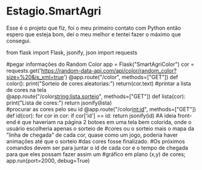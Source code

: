 # Estagio.SmartAgri
Esse é o projeto que fiz, foi o meu primeiro contato com Python então espero que esteja bom, dei o meu melhor e tentei fazer o máximo que consegui.

from flask import Flask, jsonify, json
import requests

#pegar informações do Random Color 
app = Flask("SmartAgriColor")
cor = requests.get('https://random-data-api.com/api/color/random_color?size=%20&is_xml=true')
@app.route("/color", methods=["GET"])
def color():
    print("Sorteio de cores aleatorias:")
    return(cor.text)
#printar a lista de cores na tela    
@app.route("/color<string:lista.sorteio>", methods=["GET"])
def lista(cor):
    print("Lista de cores:")
    return jsonify(lista)   
#procurar as cores pelo seu id
@app.route("/color<int:id>", methods=["GET"])
def id(cor):
    for cor in cor:
        if cor['id'] == id: 
            return jsonify(id)
#A ideia front-end é que haveriam na página 2 botoes em uma tela bem colorida, onde o usuário escolheria apenas o sorteio de 
#cores ou o sorteio mais o mapa da "linha de chegada" de cada cor, quase como um jogo, poderia haver animações até que o sorteio
#das cores fosse finalizado.
#Os próximos comandos devem ser para juntar o id de cada cor e o tempo de chegada para que eles possam fazer assim um 
#gráfico em plano (x,y) de cores;
app.run(port=2000, debug=True)
